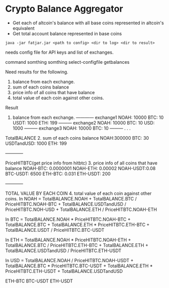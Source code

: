 # Crypto Balance Aggregator

- Get each of altcoin's balance with all base coins represented in altcoin's equivalent
- Get total account balance represented in base coins

```
java -jar fatjar.jar <path to config> <dir to log> <dir to result>
```



needs
config file for API keys and list of exchanges.

command
somthing somthing select-configfile getbalances


Need results for the following.
1. balance from each exchange.
2. sum of each coins balance
3. price info of all coins that have balance
4. total value of each coin against other coins.



Result
1. balance from each exchange.
————
exchange1
NOAH: 10000
BTC: 10
USDT: 1000
ETH: 199
———
exchange2
NOAH: 10000
BTC: 10
USD: 1000
———
exchange3
NOAH: 10000
BTC: 10
———
.
.
.


TotalBALANCE
2. sum of each coins balance
NOAH:300000
BTC: 30
USDTandUSD: 1000
ETH: 199

————

PriceHITBTC(get price info from hitbtc)
3. price info of all coins that have balance
NOAH-BTC: 0.0000001
NOAH-ETH: 0.00002
NOAH-USDT:0.08
BTC-USDT: 6500
ETH-BTC: 0.031
ETH-USDT: 200

————

TOTAL VALUE BY EACH COIN
4. total value of each coin against other coins.
In NOAH = TotalBALANCE.NOAH + TotalBALANCE.BTC / PriceHITBTC.NOAH-BTC + TotalBALANCE.USDTandUSD / PriceHITBTC.NOH-USD + TotalBALANCE.ETH / PriceHITBTC.NOAH-ETH

In BTC = TotalBALANCE.NOAH * PriceHITBTC.NOAH-BTC + TotalBALANCE.BTC + TotalBALANCE.ETH * PriceHITBTC.ETH-BTC + TotalBALANCE.USDT / PriceHITBTC.BTC-USDT

In ETH = TotalBALANCE.NOAH * PriceHITBTC.NOAH-ETH + TotalBALANCE.BTC / PriceHITBTC.ETH-BTC + TotalBALANCE.ETH + TotalBALANCE.USDTandUSD / PriceHITBTC.ETH-USDT

In USD = TotalBALANCE.NOAH / PriceHITBTC.NOAH-USDT + TotalBALANCE.BTC * PriceHITBTC.BTC-USDT + TotalBALANCE.ETH * PriceHITBTC.ETH-USDT + TotalBALANCE.USDTandUSD

ETH-BTC
BTC-USDT
ETH-USDT